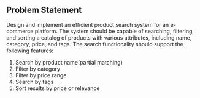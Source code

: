 
## Problem Statement 
Design and implement an efficient product search system for an e-commerce platform. The system should be capable of searching, filtering, and sorting a catalog of products with various attributes, including name, category, price, and tags. The search functionality should support the following features: 

1. Search by product name(partial matching) 
2. Filter by category
3. Filter by price range
4. Search by tags
5. Sort results by price or relevance